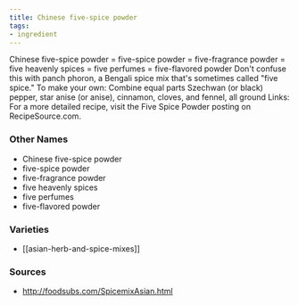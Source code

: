 ```yaml
---
title: Chinese five-spice powder
tags:
- ingredient
---
```

Chinese five-spice powder = five-spice powder = five-fragrance powder = five heavenly spices = five perfumes = five-flavored powder Don't confuse this with panch phoron, a Bengali spice mix that's sometimes called "five spice." To make your own: Combine equal parts Szechwan (or black) pepper, star anise (or anise), cinnamon, cloves, and fennel, all ground Links: For a more detailed recipe, visit the Five Spice Powder posting on RecipeSource.com.

### Other Names

* Chinese five-spice powder
* five-spice powder
* five-fragrance powder
* five heavenly spices
* five perfumes
* five-flavored powder

### Varieties

* [[asian-herb-and-spice-mixes]]

### Sources
* http://foodsubs.com/SpicemixAsian.html
